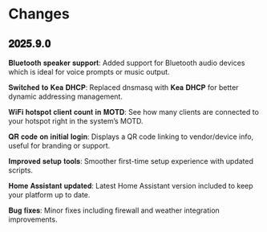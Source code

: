 # Changes

𝟐𝟎𝟐𝟓.𝟗.𝟎
---------

𝐁𝐥𝐮𝐞𝐭𝐨𝐨𝐭𝐡 𝐬𝐩𝐞𝐚𝐤𝐞𝐫 𝐬𝐮𝐩𝐩𝐨𝐫𝐭: Added support for Bluetooth audio devices which is ideal for voice prompts or music output.

𝐒𝐰𝐢𝐭𝐜𝐡𝐞𝐝 𝐭𝐨 𝐊𝐞𝐚 𝐃𝐇𝐂𝐏: Replaced dnsmasq with 𝐊𝐞𝐚 𝐃𝐇𝐂𝐏 for better dynamic addressing management.

𝐖𝐢𝐅𝐢 𝐡𝐨𝐭𝐬𝐩𝐨𝐭 𝐜𝐥𝐢𝐞𝐧𝐭 𝐜𝐨𝐮𝐧𝐭 𝐢𝐧 𝐌𝐎𝐓𝐃: See how many clients are connected to your hotspot right in the system’s MOTD.

𝐐𝐑 𝐜𝐨𝐝𝐞 𝐨𝐧 𝐢𝐧𝐢𝐭𝐢𝐚𝐥 𝐥𝐨𝐠𝐢𝐧: Displays a QR code linking to vendor/device info, useful for branding or support.

𝐈𝐦𝐩𝐫𝐨𝐯𝐞𝐝 𝐬𝐞𝐭𝐮𝐩 𝐭𝐨𝐨𝐥𝐬: Smoother first-time setup experience with updated scripts.

𝐇𝐨𝐦𝐞 𝐀𝐬𝐬𝐢𝐬𝐭𝐚𝐧𝐭 𝐮𝐩𝐝𝐚𝐭𝐞𝐝: Latest Home Assistant version included to keep your platform up to date.

𝐁𝐮𝐠 𝐟𝐢𝐱𝐞𝐬: Minor fixes including firewall and weather integration improvements.
